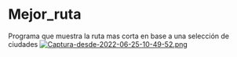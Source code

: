 # Mejor_ruta
Programa que muestra la ruta mas corta en base a una selección de ciudades 
[![Captura-desde-2022-06-25-10-49-52.png](https://i.postimg.cc/XNHqJ06F/Captura-desde-2022-06-25-10-49-52.png)](https://postimg.cc/xqmnxhCT)
